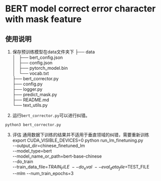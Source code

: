 # BERT model correct error character with mask feature

## 使用说明

1. 保存预训练模型在data文件夹下
├── data  
│   ├── bert_config.json  
│   ├── config.json  
│   ├── pytorch_model.bin  
│   └── vocab.txt  
├── bert_corrector.py  
├── config.py  
├── logger.py  
├── predict_mask.py  
├── README.md  
└── text_utils.py  

2. 运行`bert_corrector.py`可以进行纠错。
```
python3 bert_corrector.py
```
3. 评估
通用数据下训练的结果并不适用于垂直领域的纠错，需要重新训练
export CUDA_VISIBLE_DEVICES=0
python run_lm_finetuning.py \
    --output_dir=chinese_finetuned_lm \
    --model_type=bert \
    --model_name_or_path=bert-base-chinese \
    --do_train \
    --train_data_file=$TRAIN_FILE \
    --do_eval \
    --eval_data_file=$TEST_FILE \
    --mlm
    --num_train_epochs=3


